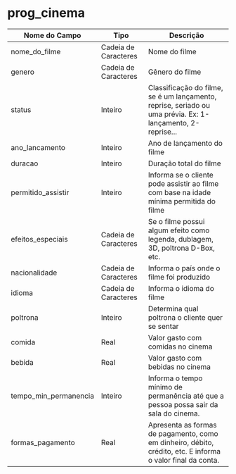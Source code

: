 # prog_cinema

|Nome do Campo|Tipo|Descrição|
|-------------|----|---------|
|nome_do_filme|Cadeia de Caracteres |Nome do filme|
|genero|Cadeia de Caracteres|Gênero do filme|
|status|Inteiro|Classificação do filme, se é um lançamento, reprise, seriado ou uma prévia. Ex: 1-lançamento, 2-reprise...|
|ano_lancamento|Inteiro|Ano de lançamento do filme|
|duracao|Inteiro|Duração total do filme|
|permitido_assistir|Inteiro|Informa se o cliente pode assistir ao filme com base na idade mínima permitida do filme|
|efeitos_especiais|Cadeia de Caracteres|Se o filme possui algum efeito como legenda, dublagem, 3D, poltrona D-Box, etc.|
|nacionalidade|Cadeia de Caracteres |Informa o país onde o filme foi produzido|
|idioma|Cadeia de Caracteres |Informa o idioma do filme|
|poltrona|Inteiro|Determina qual poltrona o cliente quer se sentar|
|comida|Real|Valor gasto com comidas no cinema|
|bebida|Real|Valor gasto com bebidas no cinema|
|tempo_min_permanencia|Inteiro|Informa o tempo mínimo de permanência até que a pessoa possa sair da sala do cinema.|
|formas_pagamento|Real|Apresenta as formas de pagamento, como em dinheiro, débito, crédito, etc. E informa o valor final da conta.|
